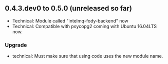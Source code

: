 ## 0.4.3.dev0 to 0.5.0 (unreleased so far)
 * Technical: Module called "intelmq-fody-backend" now
 * Technical: Compatible with psycopg2 coming with Ubuntu 16.04LTS now.

### Upgrade
 * technical: Must make sure that using code uses the new module name.
